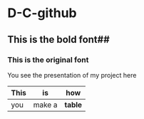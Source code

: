 # D-C-github
## This is the bold font##
### This is the original font

You see the presentation of my project here[](https://github.com/jordan17101996github/D-C-github/blob/master/Github_.pdf)

This  | is | how
--- | --- | ---
you | make a | **table**

